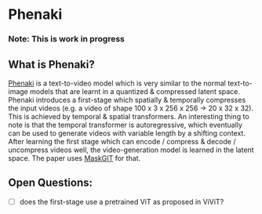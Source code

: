 # Phenaki
### Note: This is work in progress
## What is Phenaki?
[Phenaki](https://openreview.net/pdf?id=vOEXS39nOF) is a text-to-video model which is very similar to the normal text-to-image models that are learnt in a quantized & compressed latent space. Phenaki introduces a first-stage which spatially & temporally compresses the input videos (e.g. a video of shape 100 x 3 x 256 x 256 -> 20 x 32 x 32). This is achieved by temporal & spatial transformers. An interesting thing to note is that the temporal transformer is autoregressive, which eventually can be used to generate videos with variable length by a shifting context. After learning the first stage which can encode / compress & decode / uncompress videos well, the video-generation model is learned in the latent space. The paper uses [MaskGIT](https://arxiv.org/pdf/2202.04200) for that.

## Open Questions:
- [ ] does the first-stage use a pretrained ViT as proposed in ViViT?
